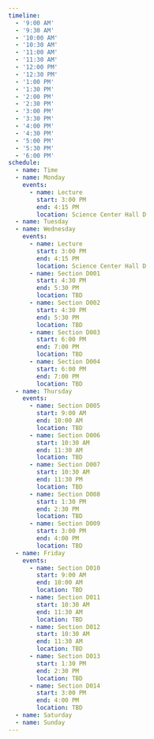 ```yaml
---
timeline:
  - '9:00 AM'
  - '9:30 AM'
  - '10:00 AM'
  - '10:30 AM'
  - '11:00 AM'
  - '11:30 AM'
  - '12:00 PM'
  - '12:30 PM'
  - '1:00 PM'
  - '1:30 PM'
  - '2:00 PM'
  - '2:30 PM'
  - '3:00 PM'
  - '3:30 PM'
  - '4:00 PM'
  - '4:30 PM'
  - '5:00 PM'
  - '5:30 PM'
  - '6:00 PM'
schedule:
  - name: Time
  - name: Monday
    events:
      - name: Lecture
        start: 3:00 PM
        end: 4:15 PM
        location: Science Center Hall D
  - name: Tuesday
  - name: Wednesday
    events:
      - name: Lecture
        start: 3:00 PM
        end: 4:15 PM
        location: Science Center Hall D
      - name: Section D001
        start: 4:30 PM
        end: 5:30 PM
        location: TBD
      - name: Section D002
        start: 4:30 PM
        end: 5:30 PM
        location: TBD
      - name: Section D003
        start: 6:00 PM
        end: 7:00 PM
        location: TBD
      - name: Section D004
        start: 6:00 PM
        end: 7:00 PM
        location: TBD
  - name: Thursday
    events:
      - name: Section D005
        start: 9:00 AM
        end: 10:00 AM
        location: TBD
      - name: Section D006
        start: 10:30 AM
        end: 11:30 AM
        location: TBD
      - name: Section D007
        start: 10:30 AM
        end: 11:30 PM
        location: TBD
      - name: Section D008
        start: 1:30 PM
        end: 2:30 PM
        location: TBD
      - name: Section D009
        start: 3:00 PM
        end: 4:00 PM
        location: TBD
  - name: Friday
    events:
      - name: Section D010
        start: 9:00 AM
        end: 10:00 AM
        location: TBD
      - name: Section D011
        start: 10:30 AM
        end: 11:30 AM
        location: TBD
      - name: Section D012
        start: 10:30 AM
        end: 11:30 AM
        location: TBD
      - name: Section D013
        start: 1:30 PM
        end: 2:30 PM
        location: TBD
      - name: Section D014
        start: 3:00 PM
        end: 4:00 PM
        location: TBD
  - name: Saturday
  - name: Sunday
---
```

